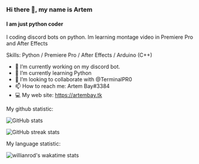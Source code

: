 ### Hi there 👋, my name is Artem
#### I am just python coder
I coding discord bots on python. Im learning montage video in Premiere Pro and After Effects

Skills: Python / Premiere Pro / After Effects / Arduino (C++)

- 🔭 I’m currently working on my discord bot. 
- 🌱 I’m currently learning Python 
- 👯 I’m looking to collaborate with @TerminalPR0
- 📫 How to reach me: Artem Bay#3384
- 💻 My web site: https://artembay.tk


My github statistic:

![GitHub stats](https://github-readme-stats.vercel.app/api?username=Artembay&theme=tokyonight&show_icons=true)  

![GitHub streak stats](https://github-readme-streak-stats.herokuapp.com/?user=Artembay&theme=tokyonight&show_icons=true)  

My language statistic:

![willianrod's wakatime stats](https://github-readme-stats.vercel.app/api/wakatime?username=Artembay&theme=tokyonight&show_icons=true&layout=compact)
